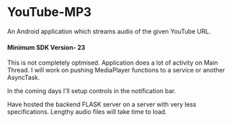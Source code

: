 # YouTube-MP3
An Android application which streams audio of the given YouTube URL.

#### Minimum SDK Version- 23

This is not completely optmised. Application does a lot of activity on Main Thread. I will work on pushing MediaPlayer functions to a service or another AsyncTask.

In the coming days I'll setup controls in the notification bar.

Have hosted the backend FLASK server on a server with very less specifications. Lengthy audio files will take time to load.
